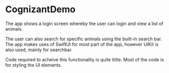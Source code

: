 # CognizantDemo
The app shows a login screen whereby the user can login and view a list of animals. 

The user can also search for specific animals using the built-in search bar. The app makes uses of SwiftUI for most part of the app, however UIKit is also used, mainly for searchbar. 

Code required to acheive this functionality is quite little. Most of the code is for styling the UI elements.
